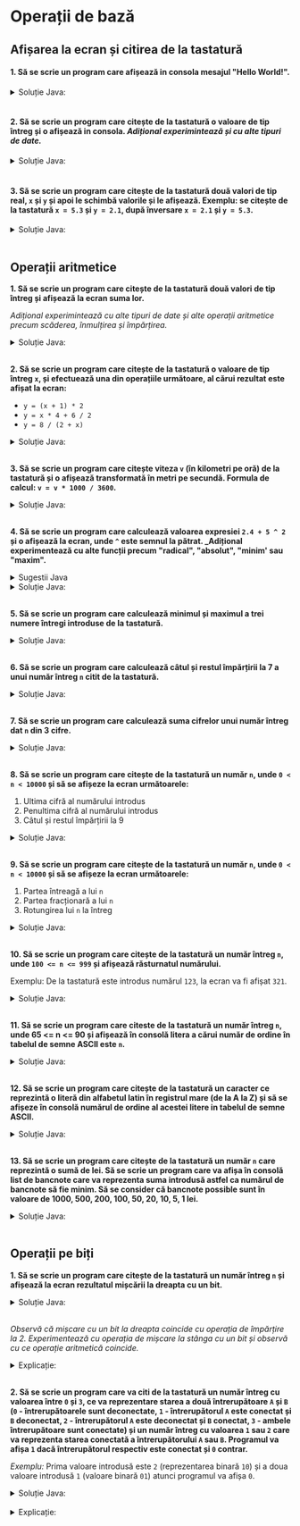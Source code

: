 # Operații de bază

## Afișarea la ecran și citirea de la tastatură

#### 1. Să se scrie un program care afișează in consola mesajul "Hello World!".
<details>
<summary>Soluție Java:</summary>

```java
public class Main {

    public static void main(String[] args) {
        System.out.println("Hello World");
    }

}
```
</details>
<br />

#### 2. Să se scrie un program care citește de la tastatură o valoare de tip întreg și o afișează in consola. _Adițional experimintează și cu alte tipuri de date._

<details>
<summary>Soluție Java:</summary>

```java
import java.util.Scanner;

public class Main {

    public static void main(String[] args) {
        Scanner scanner = new Scanner(System.in);

        System.out.print("Enter value of type integer: ");
        int x = scanner.nextInt();

        System.out.println("The entered value is: " + x);
    }

}
```
</details>
<br />

#### 3. Să se scrie un program care citește de la tastatură două valori de tip real, `x` și `y` și apoi le schimbă valorile și le afișează. Exemplu: se citește de la tastatură `x = 5.3` și `y = 2.1`, după înversare `x = 2.1` și `y = 5.3`.

<details>
<summary>Soluție Java:</summary>

```java
import java.util.Scanner;

public class Main {

    public static void main(String[] args) {
        Scanner scanner = new Scanner(System.in);

        System.out.print("Enter x of type float: ");
        float x = scanner.nextFloat();

        System.out.print("Enter y of type float: ");
        float y = scanner.nextFloat();

        float z = x;
        x = y;
        y = z;

        System.out.println("The swapped values are: x = " + x + " and y = " + y);
    }

}
```
</details>
<br />

<!-- ----------------------------------------------------------------------------------------- -->

## Operații aritmetice

**1. Să se scrie un program care citește de la tastatură două valori de tip întreg și afișează la ecran suma lor.** 

_Adițional experimintează cu alte tipuri de date și alte operații aritmetice precum scăderea, înmulțirea și împărțirea._

<details>
<summary>Soluție Java:</summary>

```java
import java.util.Scanner;

public class Main {

    public static void main(String[] args) {
        Scanner scanner = new Scanner(System.in);

        System.out.print("Enter x: ");
        int x = scanner.nextInt();

        System.out.print("Enter y: ");
        int y = scanner.nextInt();
        
        int z = x + y;

        System.out.println("The sum is: " + z);
    }

}

```
</details>
<br />

**2. Să se scrie un program care citește de la tastatură o valoare de tip întreg `x`, și efectuează una din operațiile 
următoare, al cărui rezultat este afișat la ecran:**

* `y = (x + 1) * 2`
* `y = x * 4 + 6 / 2`
* `y = 8 / (2 + x)`

<details>
<summary>Soluție Java:</summary>

```java
import java.util.Scanner;

public class Main {

    public static void main(String[] args) {
        Scanner scanner = new Scanner(System.in);

        System.out.print("Enter x: ");
        int x = scanner.nextInt();

        int y = (x + 1) * 2;

        System.out.println("The operation result is: " + y);
    }

}

```
</details>
<br />

**3. Să se scrie un program care citește viteza `v` (în kilometri pe oră) de la tastatură și o afișează transformată 
în metri pe secundă. Formula de calcul: `v = v * 1000 / 3600`.**

<details>
<summary>Soluție Java:</summary>

```java
import java.util.Scanner;

public class Main {

    public static void main(String[] args) {
        Scanner scanner = new Scanner(System.in);

        System.out.print("Introdu viteza in km/h: ");
        int v = scanner.nextInt();

        v = v * 1000 / 3600;

        System.out.println("Viteza in m/s: " + v);
    }

}
```
</details>
<br />

**4. Să se scrie un program care calculează valoarea expresiei `2.4 + 5 ^ 2` și o afișează la ecran, unde `^` este 
semnul la pătrat. _Adițional experimentează cu alte funcții precum "radical", "absolut", "minim' sau "maxim".**

<details>
<summary>Sugestii Java</summary>
    
<p>Biblioteca Java conține o class-ă numită <code>Math</code>, care conține un set de funcții matimatice precum <code>Math.sqrt()</code>, 
<code>Math.abs()</code>, <code>Math.min()</code> sau <code>Math.max()</code>.</p>

<p>Consideră să implementezi cîteva programe care ar folosi diverse funcții din class-a <code>Math</code>.</p>    
    
</details> 

<details>
<summary>Soluție Java:</summary>

```java
public class Main {

    public static void main(String[] args) {
        double x = 2.4 + Math.pow(5, 2);
        System.out.println("Rezultatul expresiei: " + x);
    }

}

```
</details>
<br />

**5. Să se scrie un program care calculează minimul și maximul a trei numere întregi introduse de la tastatură.**

<details>
<summary>Soluție Java:</summary>

```java
import java.util.Scanner;

public class Main {

    public static void main(String[] args) {
        Scanner scanner = new Scanner(System.in);

        System.out.print("Enter x: ");
        int x = scanner.nextInt();

        System.out.print("Enter y: ");
        int y = scanner.nextInt();

        System.out.print("Enter z: ");
        int z = scanner.nextInt();

        int max = Math.max(Math.max(x, y), z);

        System.out.println("The maximum number is: " + max);
    }

}


```
</details>
<br />

**6. Să se scrie un program care calculează câtul și restul împărțirii la 7 a unui număr întreg `n` citit de la 
tastatură.**

<details>
<summary>Soluție Java:</summary>

```java
import java.util.Scanner;

public class Main {

    public static void main(String[] args) {
        Scanner scanner = new Scanner(System.in);

        System.out.print("Enter integer number: ");
        int n = scanner.nextInt();

        int x = n / 7;
        int y = n % 7;

        System.out.println("The extent of the division is: " + x);
        System.out.println("The rest of the division is: " + y);
    }

}

```
</details>
<br />

**7. Să se scrie un program care calculează suma cifrelor unui număr întreg dat `n` din 3 cifre.**

<details>
<summary>Soluție Java:</summary>

```java
import java.util.Scanner;

public class Main {

    public static void main(String[] args) {
        Scanner scanner = new Scanner(System.in);

        System.out.print("Enter an integer number between 100 and 999: ");
        int n = scanner.nextInt();

        int x = n % 10;
        x = x + n / 10 % 10;
        x = x + n / 100 % 10;

        System.out.println("The sum is: " + x);
    }

}

```
</details>
<br />

**8. Să se scrie un program care citește de la tastatură un număr `n`, unde `0 < n < 10000` și să se afișeze la ecran 
următoarele:**

1. Ultima cifră al numărului introdus
2. Penultima cifră al numărului introdus
3. Câtul și restul împărțirii la 9 

<details>
<summary>Soluție Java:</summary>

```java
import java.util.Scanner;

public class Main {

    public static void main(String[] args) {
        Scanner scanner = new Scanner(System.in);

        System.out.print("Enter an integer number between 0 and 10000: ");
        int n = scanner.nextInt();

        System.out.println("The last digit is: " + n % 10);
        System.out.println("The second last digit is: " + n / 10 % 10);
        System.out.println("The remains of devision to 9 is: " + n % 9);
        System.out.println("The devision to 9 is: " + n / 9);
    }
}
```
</details>
<br />

**9. Să se scrie un program care citește de la tastatură un număr `n`, unde `0 < n < 10000` și să se afișeze la ecran 
următoarele:**

1. Partea întreagă a lui `n`
2. Partea fracționară a lui `n`
3. Rotungirea lui `n` la întreg

<details>
<summary>Soluție Java:</summary>

```java
import java.util.Scanner;

public class Main {

    public static void main(String[] args) {
        Scanner scanner = new Scanner(System.in);

        System.out.print("Enter n between 0 and 10000: ");
        float n = scanner.nextFloat();

        System.out.println("The whole number is: " + (int) n);
        System.out.println("The fractional side of number is: " + (n - (int) n));
        System.out.println("The rounded number is: " + Math.round(n));
    }
}
```
</details>
<br />

**10. Să se scrie un program care citește de la tastatură un număr întreg `n`, unde `100 <= n <= 999` și afișează 
răsturnatul numărului.**

Exemplu: De la tastatură este introdus numărul `123`, la ecran va fi afișat `321`.

<details>
<summary>Soluție Java:</summary>

```java
import java.util.Scanner;

public class Main {

    public static void main(String[] args) {
        Scanner scanner = new Scanner(System.in);

        System.out.print("Enter n between 100 and 999: ");
        int n = scanner.nextInt();

        int x = n % 10 * 100 + n / 10 % 10 * 10 + n / 100;
        System.out.println("Inverted number is: " + x);

    }

}
```
</details>
<br />

**11. Să se scrie un program care citeste de la tastatură un număr întreg `n`, unde 65 <= n <= 90 și afișează în consolă litera
a cărui număr de ordine în tabelul de semne ASCII este `n`.**

<details>
<summary>Soluție Java:</summary>

```java
import java.util.Scanner;

public class Main {

    public static void main(String[] args) {
        Scanner scanner = new Scanner(System.in);

        System.out.print("Enter n between 65 and 90: ");
        int n = scanner.nextInt();

        System.out.println("The letter is: " + (char) n);

    }

}
```
</details>
<br />

**12. Să se scrie un program care citește de la tastatură un caracter ce reprezintă o literă din alfabetul latin în 
registrul mare (de la A la Z) și să se afișeze în consolă numărul de ordine al acestei litere in tabelul de semne ASCII.**

<details>
<summary>Soluție Java:</summary>

```java
import java.util.Scanner;

public class Main {

    public static void main(String[] args) {
        Scanner scanner = new Scanner(System.in);
        
        System.out.print("Enter one character between A and Z: ");
        final char c = scanner.nextLine().charAt(0);

        System.out.println("The ASCII position is: " + (int) c);

    }

}
```
</details>
<br />

**13. Să se scrie un program care citește de la tastatură un număr `n` care reprezintă o sumă de lei. Să se scrie un
program care va afișa în consolă list de bancnote care va reprezenta suma introdusă astfel ca numărul de bancnote să 
fie minim. Să se consider că bancnote possible sunt în valoare de 1000, 500, 200, 100, 50, 20, 10, 5, 1 lei.**

<details>
<summary>Soluție Java:</summary>

```java
import java.util.Scanner;

public class Main {

    public static void main(final String[] args) {
        final Scanner scanner = new Scanner(System.in);

        System.out.print("Enter sum: ");
        int sum = scanner.nextInt();

        System.out.println("1000: " + sum / 1000);
        sum -= sum / 1000 * 1000;

        System.out.println(" 500: " + sum / 500);
        sum -= sum / 500 * 500;

        System.out.println(" 200: " + sum / 200);
        sum -= sum / 200 * 200;

        System.out.println(" 100: " + sum / 100);
        sum -= sum / 100 * 100;

        System.out.println("  50: " + sum / 50);
        sum -= sum / 50 * 50;

        System.out.println("  20: " + sum / 20);
        sum -= sum / 20 * 20;

        System.out.println("  10: " + sum / 10);
        sum -= sum / 10 * 10;

        System.out.println("   5: " + sum / 5);
        sum -= sum / 5 * 5;

        System.out.println("   1: " + sum);
    }

}
```
</details>
<br />

<!-- ----------------------------------------------------------------------------------------- -->

## Operații pe biți

**1. Să se scrie un program care citește de la tastatură un număr întreg `n` și afișează la ecran rezultatul mișcării 
la dreapta cu un bit.**

<details>
<summary>Soluție Java:</summary>

```java
import java.util.Scanner;

public class Main {

    public static void main(String[] args) {
        Scanner scanner = new Scanner(System.in);

        System.out.print("Enter n: ");
        int n = scanner.nextInt();

        int x = n >> 1;

        System.out.println("The shifted number is: " + x);
    }

}

```
</details>
<br />

_Observă că mișcare cu un bit la dreapta coincide cu operația de împărțire la 2. Experimentează cu operația de mișcare la stânga cu un bit și observă cu ce operație aritmetică coincide._

<details>
<summary>Explicație:</summary>

Să luăm ca exemplu cifra `5` al cărei reprezentare binară este `101`. Atunci cănd mișcăm valoare cu un bit la dreapta, rezultatul obținut este `010` care coincide cu cifra `2` (mișcare la stânga cu un bit va fi rezulta în valoare `1010` care corespunde cu valoare `10` în sistemul zecimal).
</details>
<br />

**2. Să se scrie un program care va citi de la tastatură un număr întreg cu valoarea între `0` și `3`, ce va 
reprezentare starea a două întrerupătoare `A` și `B` (`0` - întrerupătoarele sunt deconectate, `1` - întrerupătorul 
`A` este conectat și `B` deconectat, `2` - întrerupătorul `A` este deconectat și `B` conectat, `3` - ambele 
întrerupătoare sunt conectate) și un număr întreg cu valoarea `1` sau `2` care va reprezenta starea conectată a 
întrerupătorului `A` sau `B`. Programul va afișa `1` dacă întrerupătorul respectiv este conectat și `0` contrar.**

_Exemplu:_ Prima valoare introdusă este `2` (reprezentarea binară `10`) și a doua valoare introdusă `1` (valoare binară `01`) atunci programul va afișa `0`.

<details>
<summary>Soluție Java:</summary>

```java
import java.util.Scanner;

public class Main {

    public static void main(String[] args) {
        Scanner scanner = new Scanner(System.in);

        System.out.print("Enter switch state (0 - 3): ");
        int x = scanner.nextInt();

        System.out.print("Enter query state 1 or 2: ");
        int y = scanner.nextInt();

        System.out.println("The state: " + (x & y));
    }

}
```
</details>

<br />

<details>
<summary>Explicație:</summary>

Ficare bit al primei cifre introduse reprezintă starea întrerupătorului `A` sau `B`, spre exemplu bitul de pe poziția 
`0` ar reprezinta starea întrerupătorului `A` și bitul de pe poziția `1` ar reprezenta starea întrerupătorului `B` 
(spre exemplu cifra `2`, reprezentarea binară `10`, are reprezenta starea întrerupătorul `A` deconectat și `B` conectat). 

Atunci cînd se execută și binar ficare bit de pe poziții corespunzătoare se verifică astfel că:

* `1 & 1 = 1` (operație sau: `1 | 1 = 1`)
* `0 & 1 = 0` (operație sau: `0 | 1 = 1`)
* `1 & 0 = 0` (operație sau: `1 | 0 = 1`)
* `0 & 0 = 0` (operație sau: `0 | 0 = 0`)

Astfel cînd `10 & 01 = 00` (zecimal `0`), iar `10 & 10 = 10` (zecimal `1`).

Această tehnică este bine cunoscută în programare cînd se vrea păstrarea unei stări binare a mai multor elemente. 

</details>
